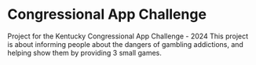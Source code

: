 # Congressional App Challenge
 Project for the Kentucky Congressional App Challenge - 2024
 This project is about informing people about the dangers of gambling addictions, and helping show them by providing 3 small games.
